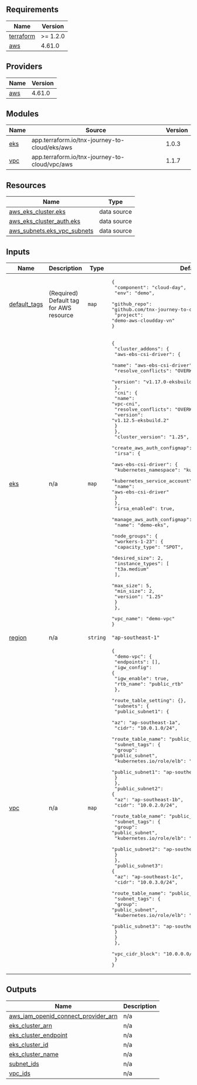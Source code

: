 <!-- BEGIN_TF_DOCS -->
## Requirements

| Name | Version |
|------|---------|
| <a name="requirement_terraform"></a> [terraform](#requirement\_terraform) | >= 1.2.0 |
| <a name="requirement_aws"></a> [aws](#requirement\_aws) | 4.61.0 |

## Providers

| Name | Version |
|------|---------|
| <a name="provider_aws"></a> [aws](#provider\_aws) | 4.61.0 |

## Modules

| Name | Source | Version |
|------|--------|---------|
| <a name="module_eks"></a> [eks](#module\_eks) | app.terraform.io/tnx-journey-to-cloud/eks/aws | 1.0.3 |
| <a name="module_vpc"></a> [vpc](#module\_vpc) | app.terraform.io/tnx-journey-to-cloud/vpc/aws | 1.1.7 |

## Resources

| Name | Type |
|------|------|
| [aws_eks_cluster.eks](https://registry.terraform.io/providers/hashicorp/aws/4.61.0/docs/data-sources/eks_cluster) | data source |
| [aws_eks_cluster_auth.eks](https://registry.terraform.io/providers/hashicorp/aws/4.61.0/docs/data-sources/eks_cluster_auth) | data source |
| [aws_subnets.eks_vpc_subnets](https://registry.terraform.io/providers/hashicorp/aws/4.61.0/docs/data-sources/subnets) | data source |

## Inputs

| Name | Description | Type | Default | Required |
|------|-------------|------|---------|:--------:|
| <a name="input_default_tags"></a> [default\_tags](#input\_default\_tags) | (Required) Default tag for AWS resource | `map` | <pre>{<br>  "component": "cloud-day",<br>  "env": "demo",<br>  "github_repo": "github.com/tnx-journey-to-cloud/demo-aws-cloudday-vn",<br>  "project": "demo-aws-cloudday-vn"<br>}</pre> | no |
| <a name="input_eks"></a> [eks](#input\_eks) | n/a | `map` | <pre>{<br>  "cluster_addons": {<br>    "aws-ebs-csi-driver": {<br>      "name": "aws-ebs-csi-driver",<br>      "resolve_conflicts": "OVERWRITE",<br>      "version": "v1.17.0-eksbuild.1"<br>    },<br>    "cni": {<br>      "name": "vpc-cni",<br>      "resolve_conflicts": "OVERWRITE",<br>      "version": "v1.12.5-eksbuild.2"<br>    }<br>  },<br>  "cluster_version": "1.25",<br>  "create_aws_auth_configmap": false,<br>  "irsa": {<br>    "aws-ebs-csi-driver": {<br>      "kubernetes_namespace": "kube-system",<br>      "kubernetes_service_account": "ebscsi-controller-sa",<br>      "name": "aws-ebs-csi-driver"<br>    }<br>  },<br>  "irsa_enabled": true,<br>  "manage_aws_auth_configmap": true,<br>  "name": "demo-eks",<br>  "node_groups": {<br>    "workers-1-23": {<br>      "capacity_type": "SPOT",<br>      "desired_size": 2,<br>      "instance_types": [<br>        "t3a.medium"<br>      ],<br>      "max_size": 5,<br>      "min_size": 2,<br>      "version": "1.25"<br>    }<br>  },<br>  "vpc_name": "demo-vpc"<br>}</pre> | no |
| <a name="input_region"></a> [region](#input\_region) | n/a | `string` | `"ap-southeast-1"` | no |
| <a name="input_vpc"></a> [vpc](#input\_vpc) | n/a | `map` | <pre>{<br>  "demo-vpc": {<br>    "endpoints": [],<br>    "igw_config": {<br>      "igw_enable": true,<br>      "rtb_name": "public_rtb"<br>    },<br>    "route_table_setting": {},<br>    "subnets": {<br>      "public_subnet1": {<br>        "az": "ap-southeast-1a",<br>        "cidr": "10.0.1.0/24",<br>        "route_table_name": "public_rtb",<br>        "subnet_tags": {<br>          "group": "public_subnet",<br>          "kubernetes.io/role/elb": "1",<br>          "public_subnet1": "ap-southeast-1a"<br>        }<br>      },<br>      "public_subnet2": {<br>        "az": "ap-southeast-1b",<br>        "cidr": "10.0.2.0/24",<br>        "route_table_name": "public_rtb",<br>        "subnet_tags": {<br>          "group": "public_subnet",<br>          "kubernetes.io/role/elb": "1",<br>          "public_subnet2": "ap-southeast-1b"<br>        }<br>      },<br>      "public_subnet3": {<br>        "az": "ap-southeast-1c",<br>        "cidr": "10.0.3.0/24",<br>        "route_table_name": "public_rtb",<br>        "subnet_tags": {<br>          "group": "public_subnet",<br>          "kubernetes.io/role/elb": "1",<br>          "public_subnet3": "ap-southeast-1c"<br>        }<br>      }<br>    },<br>    "vpc_cidr_block": "10.0.0.0/16"<br>  }<br>}</pre> | no |

## Outputs

| Name | Description |
|------|-------------|
| <a name="output_aws_iam_openid_connect_provider_arn"></a> [aws\_iam\_openid\_connect\_provider\_arn](#output\_aws\_iam\_openid\_connect\_provider\_arn) | n/a |
| <a name="output_eks_cluster_arn"></a> [eks\_cluster\_arn](#output\_eks\_cluster\_arn) | n/a |
| <a name="output_eks_cluster_endpoint"></a> [eks\_cluster\_endpoint](#output\_eks\_cluster\_endpoint) | n/a |
| <a name="output_eks_cluster_id"></a> [eks\_cluster\_id](#output\_eks\_cluster\_id) | n/a |
| <a name="output_eks_cluster_name"></a> [eks\_cluster\_name](#output\_eks\_cluster\_name) | n/a |
| <a name="output_subnet_ids"></a> [subnet\_ids](#output\_subnet\_ids) | n/a |
| <a name="output_vpc_ids"></a> [vpc\_ids](#output\_vpc\_ids) | n/a |
<!-- END_TF_DOCS -->